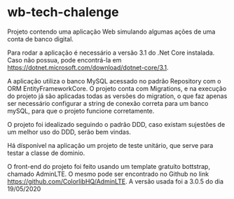 # wb-tech-chalenge
Projeto contendo uma aplicação Web simulando algumas ações de uma conta de banco digital.

Para rodar a aplicação é necessário a versão 3.1 do .Net Core instalada. Caso não possua, pode encontrá-la em https://dotnet.microsoft.com/download/dotnet-core/3.1.

A aplicação utiliza o banco MySQL acessado no padrão Repository com o ORM EntityFrameworkCore. O projeto conta com Migrations, e na execução do projeto já são aplicadas todas as versões do migration, o que faz apenas ser necessário configurar a string de conexão correta para um banco mySQL, para que o projeto funcione corretamente.

O projeto foi idealizado seguindo o padrão DDD, caso existam sujestões de um melhor uso do DDD, serão bem vindas.

Há dísponível na aplicação um projeto de teste unitário, que serve para testar a classe de dominio.

O front-end do projeto foi feito usando um template gratuíto bottstrap, chamado AdminLTE. O mesmo pode ser encontrado no Github no link https://github.com/ColorlibHQ/AdminLTE. A versão usada foi a 3.0.5 do dia 19/05/2020
